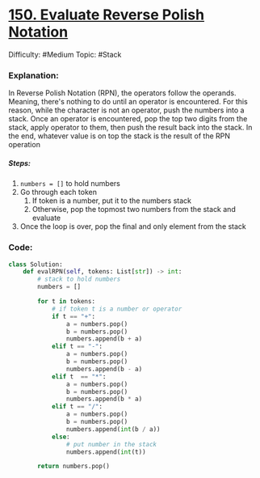 # [150. Evaluate Reverse Polish Notation](https://leetcode.com/problems/evaluate-reverse-polish-notation/)

Difficulty: #Medium 
Topic: #Stack 

### Explanation:
In Reverse Polish Notation (RPN), the operators follow the operands. Meaning, there's nothing to do until an operator is encountered. For this reason, while the character is not an operator, push the numbers into a stack. Once an operator is encountered, pop the top two digits from the stack, apply operator to them, then push the result back into the stack. In the end, whatever value is on top the stack is the result of the RPN operation

##### Steps:
1. `numbers = []` to hold numbers
2. Go through each token
	1. If token is a number, put it to the numbers stack
	2. Otherwise, pop the topmost two numbers from the stack and evaluate
3. Once the loop is over, pop the final and only element from the stack

### Code:

```python
class Solution:
    def evalRPN(self, tokens: List[str]) -> int:
        # stack to hold numbers
        numbers = []

        for t in tokens:
            # if token t is a number or operator
            if t == "+":
                a = numbers.pop()
                b = numbers.pop()
                numbers.append(b + a)
            elif t == "-":
                a = numbers.pop()
                b = numbers.pop()
                numbers.append(b - a)
            elif t  == "*":
                a = numbers.pop()
                b = numbers.pop()
                numbers.append(b * a)
            elif t == "/":
                a = numbers.pop()
                b = numbers.pop()
                numbers.append(int(b / a))
            else:
                # put number in the stack
                numbers.append(int(t))

        return numbers.pop()
```
